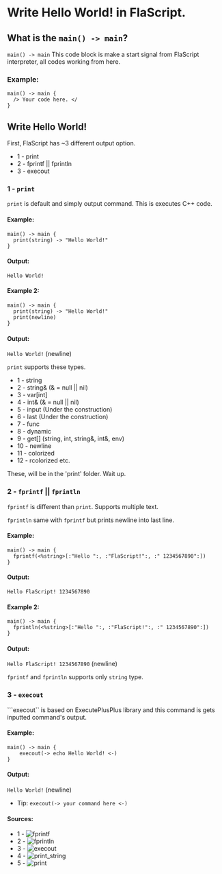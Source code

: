 # Write Hello World! in FlaScript.

## What is the ```main() -> main```?

```main() -> main``` This code block is make a start signal from FlaScript interpreter, all codes working from here.

### Example:
```
main() -> main {
  /> Your code here. </
}
```

## Write Hello World!

First, FlaScript has ~3 different output option.

* 1 - print
* 2 - fprintf || fprintln
* 3 - execout

### 1 - ```print```

```print``` is default and simply output command. This is executes C++ code.

#### Example:
```
main() -> main {
  print(string) -> "Hello World!"
}
```

#### Output:
```Hello World!```

#### Example 2:
```
main() -> main {
  print(string) -> "Hello World!"
  print(newline)
}
```

#### Output:
```Hello World!``` (newline)

```print``` supports these types. 

* 1 - string
* 2 - string& (& = null || nil)
* 3 - var[int]
* 4 - int& (& = null || nil)
* 5 - input (Under the construction)
* 6 - last (Under the construction)
* 7 - func
* 8 - dynamic
* 9 - get[] (string, int, string&, int&, env)
* 10 - newline
* 11 - colorized
* 12 - rcolorized etc.

These, will be in the 'print' folder. Wait up.

### 2 - ```fprintf``` || ```fprintln```

```fprintf``` is different than ```print```. Supports multiple text.

```fprintln``` same with ```fprintf``` but prints newline into last line.

#### Example:
```
main() -> main {
  fprintf(<%string>[:"Hello ":, :"FlaScript!":, :" 1234567890":])
}
```

#### Output:
```Hello FlaScript! 1234567890```

#### Example 2:
```
main() -> main {
  fprintln(<%string>[:"Hello ":, :"FlaScript!":, :" 1234567890":])
}
```

#### Output:
```Hello FlaScript! 1234567890``` (newline)

```fprintf``` and ```fprintln``` supports only ```string``` type.

### 3 - ```execout```

```execout`` is based on ExecutePlusPlus library and this command is gets inputted command's output.

#### Example:
```
main() -> main {
	execout(-> echo Hello World! <-)
}
```

#### Output:
```Hello World!``` (newline)

* Tip:
```execout(-> your command here <-)```


#### Sources:
* 1 - ![fprintf](https://github.com/ferhatgec/flascript/blob/master/test/fprintf.fls)
* 2 - ![fprintln](https://github.com/ferhatgec/flascript/blob/master/test/fprintln.fls)
* 3 - ![execout](https://github.com/ferhatgec/flascript/blob/master/test/execout.fls)
* 4 - ![print_string](https://github.com/ferhatgec/flascript/blob/master/test/print_string.fls)
* 5 - ![print](https://github.com/ferhatgec/flascript/blob/master/test/print.fls)


